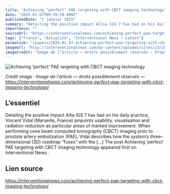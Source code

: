 ```yaml
---
title: "Achieving ‘perfect’ PAE targeting with CBCT imaging technology"
date: "2025-01-07T09:35:59.000Z"
publishedDate: "7 janvier 2025"
summary: "Detailing the positive impact Allia IGS 7 has had on his daily practice, Vincent Vidal (Marseille, France) pinpoints usability, visualisation and radiation reduction as particular areas of marked improvement. When performing cone beam computed tomography (CBCT) imaging prior to prostate artery embolization (PAE), Vidal describes how the system’s three-dimensional (3D) roadmap “fuses” with the [&#8230;] The post Achieving &#8216;perfect&#8217; PAE targeting with CBCT imaging technology appeared first on Interventional News ."
importance: ""
sourceUrl: "https://interventionalnews.com/achieving-perfect-pae-targeting-with-cbct-imaging-technology/"
tags: ["France", "Actualité", "Interventional News — Latest"]
permalink: "/papers/2025-01-07-achieving-perfect-pae-targeting-with-cbct-imaging-technology"
imageUrl: "http://interventionalnews.com/wp-content/uploads/sites/13/2025/01/Website.png"
imageCredit: "Image de l’article — droits possiblement réservés — https://interventionalnews.com/achieving-perfect-pae-targeting-with-cbct-imaging-technology/"
---
```


![Achieving ‘perfect’ PAE targeting with CBCT imaging technology](http://interventionalnews.com/wp-content/uploads/sites/13/2025/01/Website.png)

*Crédit image : Image de l’article — droits possiblement réservés — https://interventionalnews.com/achieving-perfect-pae-targeting-with-cbct-imaging-technology/*

## L’essentiel

Detailing the positive impact Allia IGS 7 has had on his daily practice, Vincent Vidal (Marseille, France) pinpoints usability, visualisation and radiation reduction as particular areas of marked improvement. When performing cone beam computed tomography (CBCT) imaging prior to prostate artery embolization (PAE), Vidal describes how the system’s three-dimensional (3D) roadmap “fuses” with the [&#8230;] The post Achieving &#8216;perfect&#8217; PAE targeting with CBCT imaging technology appeared first on Interventional News .

## Lien source

https://interventionalnews.com/achieving-perfect-pae-targeting-with-cbct-imaging-technology/
